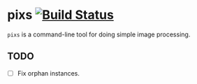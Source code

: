 # pixs [![Build Status](https://travis-ci.com/ayberkt/Pixs.svg?token=2eB5JJ87XAYaE2ZJnQaJ)](https://travis-ci.com/ayberkt/pixs)
`pixs` is a command-line tool for doing simple image processing.

## TODO
- [ ] Fix orphan instances.
